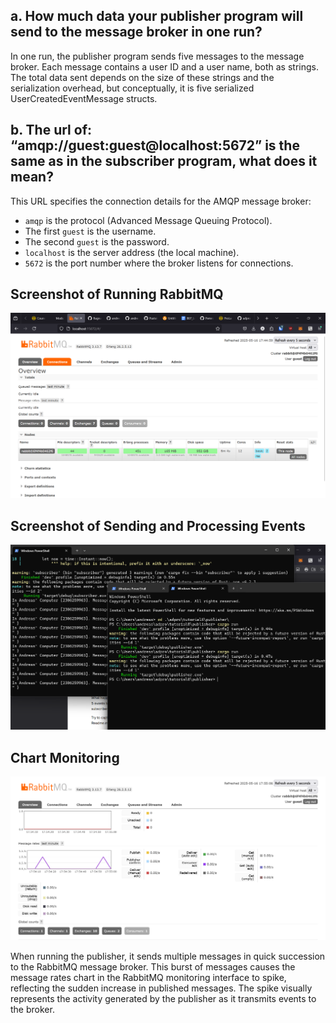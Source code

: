 ## a. How much data your publisher program will send to the message broker in one run?

In one run, the publisher program sends five messages to the message broker. Each message contains a user ID and a user name, both as strings. The total data sent depends on the size of these strings and the serialization overhead, but conceptually, it is five serialized UserCreatedEventMessage structs.

## b. The url of: “amqp://guest:guest@localhost:5672” is the same as in the subscriber program, what does it mean?

This URL specifies the connection details for the AMQP message broker:

- `amqp` is the protocol (Advanced Message Queuing Protocol).
- The first `guest` is the username.
- The second `guest` is the password.
- `localhost` is the server address (the local machine).
- `5672` is the port number where the broker listens for connections.

## Screenshot of Running RabbitMQ

![RabbitMQ running](./screenshot-rabbitmq.png)

## Screenshot of Sending and Processing Events

![Sending and processing events](./screenshot-event.png)

## Chart Monitoring

![Chart monitoring](./screenshot-chart.png)

When running the publisher, it sends multiple messages in quick succession to the RabbitMQ message broker. This burst of messages causes the message rates chart in the RabbitMQ monitoring interface to spike, reflecting the sudden increase in published messages. The spike visually represents the activity generated by the publisher as it transmits events to the broker.
